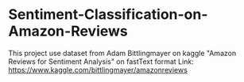 # Sentiment-Classification-on-Amazon-Reviews

This project use dataset from Adam Bittlingmayer on kaggle "Amazon Reviews for Sentiment Analysis" on fastText format
Link: https://www.kaggle.com/bittlingmayer/amazonreviews
